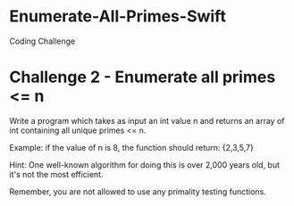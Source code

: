 # Enumerate-All-Primes-Swift
Coding Challenge

# Challenge 2 - Enumerate all primes <= n
Write a program which takes as input an int value n and returns an array of int containing all unique primes <= n.

Example: if the value of n is 8, the function should return: {2,3,5,7}

Hint: One well-known algorithm for doing this is over 2,000 years old, but it's not the most efficient.

Remember, you are not allowed to use any primality testing functions.
